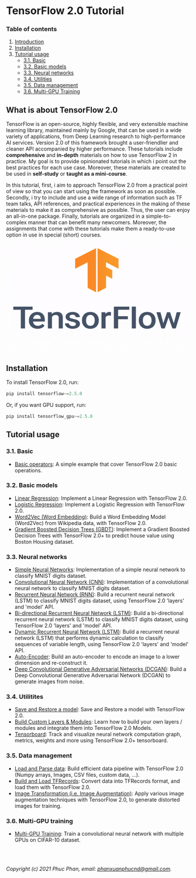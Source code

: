 # TensorFlow 2.0 Tutorial

### Table of contents

1. [Introduction](#intro)
2. [Installation](#installation)
3. [Tutorial usage](#tutorial)
    - [3.1. Basic](#basic)
    - [3.2. Basic models](#basic_models)
    - [3.3. Neural networks](#neural_nets)
    - [3.4. Utilities](#utilities)
    - [3.5. Data management](#data_management)
    - [3.6. Multi-GPU Training](#multi_gpu_training)

## <a name='intro'></a> What is about TensorFlow 2.0

TensorFlow is an open-source, highly flexible, and very extensible machine learning library, maintained mainly by Google, that can be used in a wide variety of applications, from Deep Learning research to high-performance AI services. Version 2.0 of this framework brought a user-friendlier and cleaner API accompanied by higher performance. These tutorials include **comprehensive** and **in-depth** materials on how to use TensorFlow 2 in practice. My goal is to provide opinionated tutorials in which i point out the best practices for each use case. Moreover, these materials are created to be used in **self-study** or **taught as a mini-course**.

In this tutorial, first, i aim to approach TensorFlow 2.0 from a practical point of view so that you can start using the framework as soon as possible. Secondly, i try to include and use a wide range of information such as TF team talks, API references, and practical experiences in the making of these materials to make it as comprehensive as possible. Thus, the user can enjoy an all-in-one package. Finally, tutorials are organized in a simple-to-complex manner that can benefit many newcomers. Moreover, the assignments that come with these tutorials make them a ready-to-use option in use in special (short) courses.

<p align="center">
  <img src="imgs/tensorflow-2.0.gif" width="500" height="300" align="middle">
</p>

## <a name='installation'></a> Installation

To install TensorFlow 2.0, run:

```js
pip install tensorflow~=2.5.0
```

Or, if you want GPU support, run:

```js
pip install tensorflow_gpu~=2.5.0
```

## <a name='tutorial'></a> Tutorial usage

### <a name='basic'></a> 3.1. Basic

- [Basic operators](https://github.com/phanxuanphucnd/TensorFlow-2.0-Tutorial/blob/main/notebooks/3.1%20Basic/3.1.1%20Basic.ipynb): A simple example that cover TensorFlow 2.0 basic operations.

### <a name='basic_models'></a> 3.2. Basic models

- [Linear Regression](https://github.com/phanxuanphucnd/TensorFlow-2.0-Tutorial/blob/main/notebooks/3.2%20Basic%20models/3.2.1%20Linear%20Regression.ipynb): Implement a Linear Regression with TensorFlow 2.0.
- [Logistic Regression](https://github.com/phanxuanphucnd/TensorFlow-2.0-Tutorial/blob/main/notebooks/3.2%20Basic%20models/3.2.2%20Logistic%20Regression.ipynb): Implement a Logistic Regression with TensorFlow 2.0.
- [Word2Vec (Word Embedding)](https://github.com/phanxuanphucnd/TensorFlow-2.0-Tutorial/blob/main/notebooks/3.2%20Basic%20models/3.2.3%20Word2Vec%20(Word%20Embedding).ipynb): Build a Word Embedding Model (Word2Vec) from Wikipedia data, with TensorFlow 2.0.
- [Gradient Boosted Decision Trees (GBDT)](https://github.com/phanxuanphucnd/TensorFlow-2.0-Tutorial/blob/main/notebooks/3.2%20Basic%20models/3.2.4%20Gradient%20Boosted%20Decision%20Trees.ipynb): Implement a Gradient Boosted Decision Trees with TensorFlow 2.0+ to predict house value using Boston Housing dataset.

### <a name='neural_nets'></a> 3.3. Neural networks

- [Simple Neural Networks](): Implementation of a simple neural network to classify MNIST digits dataset.
- [Convolutional Neural Network (CNN)](): Implementation of a convolutional neural network to classify MNIST digits dataset.
- [Recurrent Neural Network (RNN)](): Build a recurrent neural network (LSTM) to classify MNIST digits dataset, using TensorFlow 2.0 'layers' and 'model' API.
- [Bi-directional Recurrent Neural Network (LSTM)](): Build a bi-directional recurrent neural network (LSTM) to classify MNIST digits dataset, using TensorFlow 2.0 'layers' and 'model' API.
- [Dynamic Recurrent Neural Network (LSTM)](): Build a recurrent neural network (LSTM) that performs dynamic calculation to classify sequences of variable length, using TensorFlow 2.0 'layers' and 'model' API.
- [Auto-Encoder](): Build an auto-encoder to encode an image to a lower dimension and re-construct it.
- [Deep Convolutional Generative Adversarial Networks (DCGAN)](): Build a Deep Convolutional Generative Adversarial Network (DCGAN) to generate images from noise.

### <a name='utilities'></a> 3.4. Utilitites

- [Save and Restore a model](): Save and Restore a model with TensorFlow 2.0.
- [Build Custom Layers & Modules](): Learn how to build your own layers / modules and integrate them into TensorFlow 2.0 Models.
- [Tensorboard](): Track and visualize neural network computation graph, metrics, weights and more using TensorFlow 2.0+ tensorboard.

### <a name='data_management'></a> 3.5. Data management

- [Load and Parse data](): Build efficient data pipeline with TensorFlow 2.0 (Numpy arrays, Images, CSV files, custom data, ...).
- [Build and Load TFRecords](): Convert data into TFRecords format, and load them with TensorFlow 2.0.
- [Image Transformation (i.e. Image Augmentation)](): Apply various image augmentation techniques with TensorFlow 2.0, to generate distorted images for training.

### <a name='multi_gpu_training'></a> 3.6. Multi-GPU training

- [Multi-GPU Training](): Train a convolutional neural network with multiple GPUs on CIFAR-10 dataset.

</br> </br>

*Copyright (c) 2021 Phuc Phan, email: phanxuanphucnd@gmail.com.*

